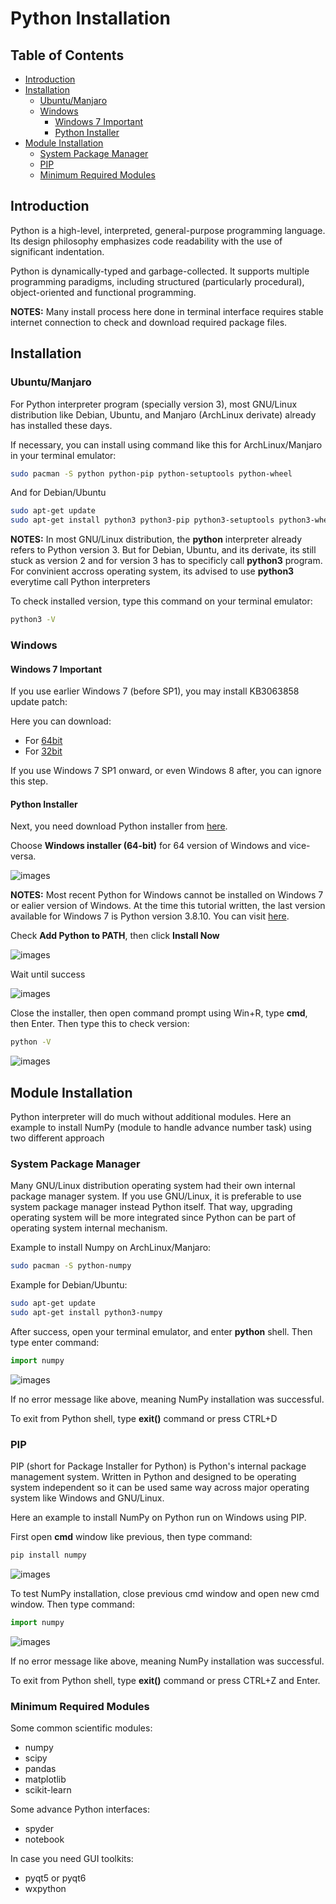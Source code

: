 # Python Installation

## Table of Contents
- [Introduction](#introduction)
- [Installation](#installation)
    + [Ubuntu/Manjaro](#ubuntumanjaro)
    + [Windows](#windows)
        * [Windows 7 Important](#windows-7-important)
        * [Python Installer](#python-installer)
- [Module Installation](#module-installation)
    + [System Package Manager](#system-package-manager)
    + [PIP](#pip)
    + [Minimum Required Modules](#minimum-required-modules)

## Introduction

Python is a high-level, interpreted, general-purpose programming language.
Its design philosophy emphasizes code readability with the use of significant indentation.

Python is dynamically-typed and garbage-collected. It supports multiple programming paradigms, including structured (particularly procedural), object-oriented and functional programming.

**NOTES:** Many install process here done in terminal interface requires stable internet connection to check and download required package files.

## Installation

### Ubuntu/Manjaro

For Python interpreter program (specially version 3), most GNU/Linux distribution like Debian, Ubuntu, and Manjaro (ArchLinux derivate) already has installed these days.

If necessary, you can install using command like this for ArchLinux/Manjaro in your terminal emulator:

```sh
sudo pacman -S python python-pip python-setuptools python-wheel
```

And for Debian/Ubuntu

```sh
sudo apt-get update
sudo apt-get install python3 python3-pip python3-setuptools python3-wheel
```

**NOTES:** In most GNU/Linux distribution, the **python** interpreter already refers to Python version 3.
But for Debian, Ubuntu, and its derivate, its still stuck as version 2 and for version 3 has to specificly call **python3** program. For convinient accross operating system, its advised to use **python3** everytime call Python interpreters

To check installed version, type this command on your terminal emulator:

```sh
python3 -V
```

### Windows

#### Windows 7 Important

If you use earlier Windows 7 (before SP1), you may install KB3063858 update patch:

Here you can download:
- For [64bit](https://www.microsoft.com/en-us/download/details.aspx?id=47442)
- For [32bit](https://www.microsoft.com/en-us/download/details.aspx?id=47409)

If you use Windows 7 SP1 onward, or even Windows 8 after, you can ignore this step.

#### Python Installer

Next, you need download Python installer from [here](https://www.python.org/downloads/release/python-3106/).

Choose **Windows installer (64-bit)** for 64 version of Windows and vice-versa.

![images](images/python_win_installer.png?raw=true)

**NOTES:** Most recent Python for Windows cannot be installed on Windows 7 or ealier version of Windows.
At the time this tutorial written, the last version available for Windows 7 is Python version 3.8.10.
You can visit [here](https://www.python.org/downloads/release/python-3810/).

Check **Add Python to PATH**, then click **Install Now**

![images](images/python_win_install.png?raw=true)

Wait until success

![images](images/python_win_install_success.png?raw=true)

Close the installer, then open command prompt using Win+R, type **cmd**, then Enter.
Then type this to check version:

```sh
python -V
```

![images](images/python_win_chkver.png?raw=true)

## Module Installation

Python interpreter will do much without additional modules.
Here an example to install NumPy (module to handle advance number task) using two different approach

### System Package Manager

Many GNU/Linux distribution operating system had their own internal package manager system.
If you use GNU/Linux, it is preferable to use system package manager instead Python itself.
That way, upgrading operating system will be more integrated since Python can be part of operating system internal mechanism.

Example to install Numpy on ArchLinux/Manjaro:

```sh
sudo pacman -S python-numpy
```

Example for Debian/Ubuntu:

```sh
sudo apt-get update
sudo apt-get install python3-numpy
```

After success, open your terminal emulator, and enter **python** shell.
Then type enter command:

```py
import numpy
```

![images](images/python_numpy_linux.png?raw=true)

If no error message like above, meaning NumPy installation was successful.

To exit from Python shell, type **exit()** command or press CTRL+D

### PIP

PIP (short for Package Installer for Python) is Python's internal package management system.
Written in Python and designed to be operating system independent so it can be used same way across major operating system like Windows and GNU/Linux.

Here an example to install NumPy on Python run on Windows using PIP.

First open **cmd** window like previous, then type command:

```sh
pip install numpy
```

![images](images/python_numpy_win0.png?raw=true)

To test NumPy installation, close previous cmd window and open new cmd window.
Then type command:

```py
import numpy
```

![images](images/python_numpy_win1.png?raw=true)

If no error message like above, meaning NumPy installation was successful.

To exit from Python shell, type **exit()** command or press CTRL+Z and Enter.

### Minimum Required Modules

Some common scientific modules:
- numpy
- scipy
- pandas
- matplotlib
- scikit-learn

Some advance Python interfaces:
- spyder
- notebook

In case you need GUI toolkits:
- pyqt5 or pyqt6
- wxpython

